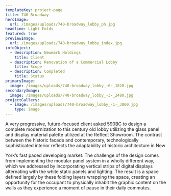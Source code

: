 ```yaml
---
templateKey: project-page
title: 740 Broadway
heroImage:
  url: /images/uploads/740-broadway_lobby_ph.jpg
headline: Light Folds
featured: true
previewImage:
  url: /images/uploads/740-broadway_lobby_index.jpg
infoObject:
  - description: Newmark Holdings
    title: Client
  - description: Renovation of a Commercial Lobby
    title: Scope
  - description: Completed
    title: Status
primaryImage:
  image: /images/uploads/740-broadway_lobby_-6-_1820.jpg
secondaryImage:
  image: /images/uploads/740-broadway_lobby_-3-_2480.jpg
projectGallery:
  - image: /images/uploads/740-broadway_lobby_-1-_3800.jpg
    type: image
---
```

A very progressive, future-focused client asked 590BC to design a complete modernization to this century old lobby utilizing the glass panel and display material palette utilized at the Reflect Showroom. The contrast between the historic facade and contemporary, technologically sophisticated interior reflects the adaptability of historic architecture in New

York’s fast paced developing market. The challenge of the design comes from implementing the modular panel system in a wholly different way, which we addressed by incorporating vertical strips of digital displays alternating with the white static panels and lighting. The result is a space defined largely by these folding layers wrapping the space, creating an opportunity for the occupant to physically inhabit the graphic content on the walls as they experience a moment of pause in their daily commutes.
